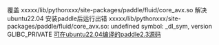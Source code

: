 覆盖 xxxxx/lib/pythonxxx/site-packages/paddle/fluid/core_avx.so
解决ubuntu22.04 安装paddle后运行出错 
xxxxx/lib/pythonxxx/site-packages/paddle/fluid/core_avx.so: undefined symbol: _dl_sym, version GLIBC_PRIVATE
[可在ubuntu22.04编译的paddle2.3源码](https://github.com/n2d/Paddle/tree/release/2.3)
